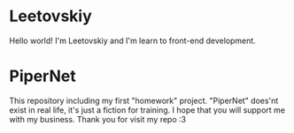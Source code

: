 # Leetovskiy
Hello world! I'm Leetovskiy and I'm learn to front-end development.
# PiperNet
This repository including my first "homework" project. "PiperNet" does'nt exist in real life, it's just a fiction for training.
I hope that you will support me with my business. Thank you for visit my repo :3
